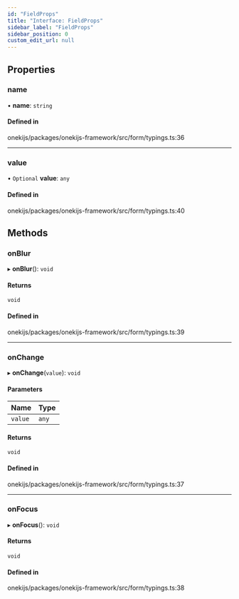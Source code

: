 ```yaml
---
id: "FieldProps"
title: "Interface: FieldProps"
sidebar_label: "FieldProps"
sidebar_position: 0
custom_edit_url: null
---
```


## Properties

### name

• **name**: `string`

#### Defined in

onekijs/packages/onekijs-framework/src/form/typings.ts:36

___

### value

• `Optional` **value**: `any`

#### Defined in

onekijs/packages/onekijs-framework/src/form/typings.ts:40

## Methods

### onBlur

▸ **onBlur**(): `void`

#### Returns

`void`

#### Defined in

onekijs/packages/onekijs-framework/src/form/typings.ts:39

___

### onChange

▸ **onChange**(`value`): `void`

#### Parameters

| Name | Type |
| :------ | :------ |
| `value` | `any` |

#### Returns

`void`

#### Defined in

onekijs/packages/onekijs-framework/src/form/typings.ts:37

___

### onFocus

▸ **onFocus**(): `void`

#### Returns

`void`

#### Defined in

onekijs/packages/onekijs-framework/src/form/typings.ts:38
